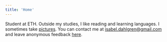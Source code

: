 ```yaml
---
title: 'Home'
---
```

Student at ETH. Outside my studies, I like reading and learning languages. I sometimes take [pictures](https://isabeldahlgren.netlify.app). You can contact me at [isabel.dahlgren@gmail.com](mailto:isabel.dahlgren@gmail.com) and leave anonymous feedback [here](https://www.admonymous.co/isabel-dahlgren).
